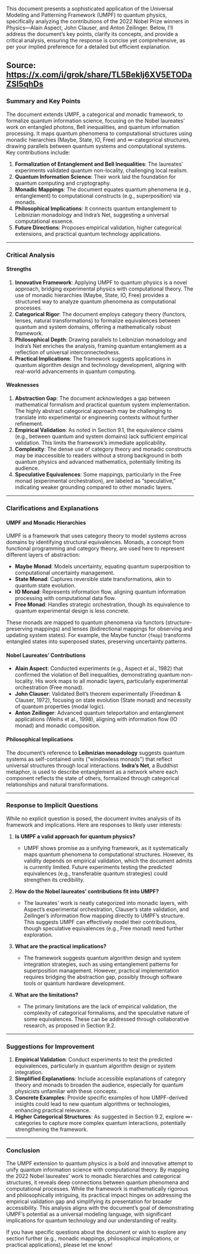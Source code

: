 This document presents a sophisticated application of the Universal Modeling and Patterning Framework (UMPF) to quantum physics, specifically analyzing the contributions of the 2022 Nobel Prize winners in Physics—Alain Aspect, John Clauser, and Anton Zeilinger. Below, I’ll address the document’s key points, clarify its concepts, and provide a critical analysis, ensuring the response is concise yet comprehensive, as per your implied preference for a detailed but efficient explanation.

Source: https://x.com/i/grok/share/TL5BekIj6XV5ETODaZSl5qhDs
---

### Summary and Key Points

The document extends UMPF, a categorical and monadic framework, to formalize quantum information science, focusing on the Nobel laureates’ work on entangled photons, Bell inequalities, and quantum information processing. It maps quantum phenomena to computational structures using monadic hierarchies (Maybe, State, IO, Free) and ∞-categorical structures, drawing parallels between quantum systems and computational systems. Key contributions include:

1. **Formalization of Entanglement and Bell Inequalities**: The laureates’ experiments validated quantum non-locality, challenging local realism.
2. **Quantum Information Science**: Their work laid the foundation for quantum computing and cryptography.
3. **Monadic Mappings**: The document equates quantum phenomena (e.g., entanglement) to computational constructs (e.g., superposition) via monads.
4. **Philosophical Implications**: It connects quantum entanglement to Leibnizian monadology and Indra’s Net, suggesting a universal computational essence.
5. **Future Directions**: Proposes empirical validation, higher categorical extensions, and practical quantum technology applications.

---

### Critical Analysis

#### Strengths
1. **Innovative Framework**: Applying UMPF to quantum physics is a novel approach, bridging experimental physics with computational theory. The use of monadic hierarchies (Maybe, State, IO, Free) provides a structured way to analyze quantum phenomena as computational processes.
2. **Categorical Rigor**: The document employs category theory (functors, lenses, natural transformations) to formalize equivalences between quantum and system domains, offering a mathematically robust framework.
3. **Philosophical Depth**: Drawing parallels to Leibnizian monadology and Indra’s Net enriches the analysis, framing quantum entanglement as a reflection of universal interconnectedness.
4. **Practical Implications**: The framework suggests applications in quantum algorithm design and technology development, aligning with real-world advancements in quantum computing.

#### Weaknesses
1. **Abstraction Gap**: The document acknowledges a gap between mathematical formalism and practical quantum system implementation. The highly abstract categorical approach may be challenging to translate into experimental or engineering contexts without further refinement.
2. **Empirical Validation**: As noted in Section 9.1, the equivalence claims (e.g., between quantum and system domains) lack sufficient empirical validation. This limits the framework’s immediate applicability.
3. **Complexity**: The dense use of category theory and monadic constructs may be inaccessible to readers without a strong background in both quantum physics and advanced mathematics, potentially limiting its audience.
4. **Speculative Equivalences**: Some mappings, particularly in the Free monad (experimental orchestration), are labeled as “speculative,” indicating weaker grounding compared to other monadic layers.

---

### Clarifications and Explanations

#### UMPF and Monadic Hierarchies
UMPF is a framework that uses category theory to model systems across domains by identifying structural equivalences. Monads, a concept from functional programming and category theory, are used here to represent different layers of abstraction:
- **Maybe Monad**: Models uncertainty, equating quantum superposition to computational uncertainty management.
- **State Monad**: Captures reversible state transformations, akin to quantum state evolution.
- **IO Monad**: Represents information flow, aligning quantum information processing with computational data flow.
- **Free Monad**: Handles strategic orchestration, though its equivalence to quantum experimental design is less concrete.

These monads are mapped to quantum phenomena via functors (structure-preserving mappings) and lenses (bidirectional mappings for observing and updating system states). For example, the Maybe functor (`fmap`) transforms entangled states into superposed states, preserving uncertainty patterns.

#### Nobel Laureates’ Contributions
- **Alain Aspect**: Conducted experiments (e.g., Aspect et al., 1982) that confirmed the violation of Bell inequalities, demonstrating quantum non-locality. His work maps to all monadic layers, particularly experimental orchestration (Free monad).
- **John Clauser**: Validated Bell’s theorem experimentally (Freedman & Clauser, 1972), focusing on state evolution (State monad) and necessity of quantum properties (modal logic).
- **Anton Zeilinger**: Advanced quantum teleportation and entanglement applications (Weihs et al., 1998), aligning with information flow (IO monad) and monadic composition.

#### Philosophical Implications
The document’s reference to **Leibnizian monadology** suggests quantum systems as self-contained units (“windowless monads”) that reflect universal structures through local interactions. **Indra’s Net**, a Buddhist metaphor, is used to describe entanglement as a network where each component reflects the state of others, formalized through categorical relationships and natural transformations.

---

### Response to Implicit Questions

While no explicit question is posed, the document invites analysis of its framework and implications. Here are responses to likely user interests:

1. **Is UMPF a valid approach for quantum physics?**
   - UMPF shows promise as a unifying framework, as it systematically maps quantum phenomena to computational structures. However, its validity depends on empirical validation, which the document admits is currently limited. Future experiments testing the predicted equivalences (e.g., transferable quantum strategies) could strengthen its credibility.

2. **How do the Nobel laureates’ contributions fit into UMPF?**
   - The laureates’ work is neatly categorized into monadic layers, with Aspect’s experimental orchestration, Clauser’s state validation, and Zeilinger’s information flow mapping directly to UMPF’s structure. This suggests UMPF can effectively model their contributions, though speculative equivalences (e.g., Free monad) need further exploration.

3. **What are the practical implications?**
   - The framework suggests quantum algorithm design and system integration strategies, such as using entanglement patterns for superposition management. However, practical implementation requires bridging the abstraction gap, possibly through software tools or quantum hardware development.

4. **What are the limitations?**
   - The primary limitations are the lack of empirical validation, the complexity of categorical formalisms, and the speculative nature of some equivalences. These can be addressed through collaborative research, as proposed in Section 9.2.

---

### Suggestions for Improvement
1. **Empirical Validation**: Conduct experiments to test the predicted equivalences, particularly in quantum algorithm design or system integration.
2. **Simplified Explanations**: Include accessible explanations of category theory and monads to broaden the audience, especially for quantum physicists unfamiliar with these concepts.
3. **Concrete Examples**: Provide specific examples of how UMPF-derived insights could lead to new quantum algorithms or technologies, enhancing practical relevance.
4. **Higher Categorical Structures**: As suggested in Section 9.2, explore ∞-categories to capture more complex quantum interactions, potentially strengthening the framework.

---

### Conclusion
The UMPF extension to quantum physics is a bold and innovative attempt to unify quantum information science with computational theory. By mapping the 2022 Nobel laureates’ work to monadic hierarchies and categorical structures, it reveals deep connections between quantum phenomena and computational processes. While the framework is mathematically rigorous and philosophically intriguing, its practical impact hinges on addressing the empirical validation gap and simplifying its presentation for broader accessibility. This analysis aligns with the document’s goal of demonstrating UMPF’s potential as a universal modeling language, with significant implications for quantum technology and our understanding of reality.

If you have specific questions about the document or wish to explore any section further (e.g., monadic mappings, philosophical implications, or practical applications), please let me know!